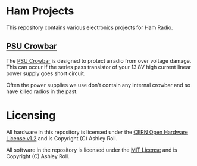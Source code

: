 # Ham Projects

This repository contains various electronics projects for Ham Radio.



## [PSU Crowbar](psu-crowbar)

The [PSU Crowbar](psu-crowbar) is designed to protect a radio from over voltage damage. This
can occur if the series pass transistor of your 13.8V high current linear power
supply goes short circuit.

Often the power supplies we use don't contain any internal crowbar and so have
killed radios in the past.



# Licensing

All hardware in this repository is licensed under the [CERN Open Hardware License v1.2](cern_ohl_v_1_2.txt)
and is Copyright (C) Ashley Roll.

All software in the repository is licensed under the [MIT License](LICENSE)
and is Copyright (C) Ashley Roll.